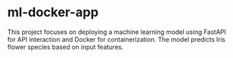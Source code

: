 # ml-docker-app
This project focuses on deploying a machine learning model using FastAPI for API interaction and Docker for containerization. The model predicts Iris flower species based on input features.

